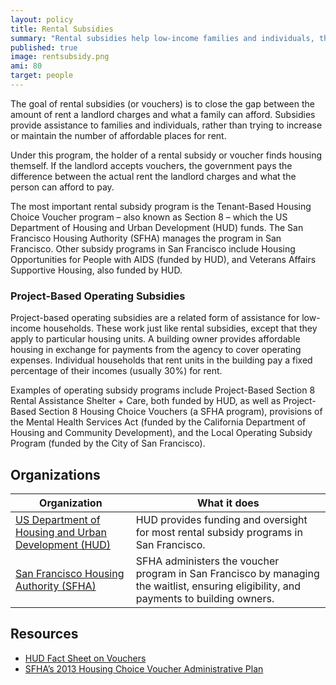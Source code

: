 ```yaml
---
layout: policy
title: Rental Subsidies
summary: "Rental subsidies help low-income families and individuals, the elderly, and the disabled afford housing in the private market. The government that funds the subsidy pays the difference between what the household can afford and what the landlord charges for rent."
published: true
image: rentsubsidy.png
ami: 80
target: people
---
```


The goal of rental subsidies (or vouchers) is to close the gap between the amount of rent a landlord charges and what a family can afford. Subsidies provide assistance to families and individuals, rather than trying to increase or maintain the number of affordable places for rent.

Under this program, the holder of a rental subsidy or voucher finds housing themself. If the landlord accepts vouchers, the government pays the difference between the actual rent the landlord charges and what the person can afford to pay.

The most important rental subsidy program is the Tenant-Based Housing Choice Voucher program – also known as Section 8 – which the US Department of Housing and Urban Development (HUD) funds. The San Francisco Housing Authority (SFHA) manages the program in San Francisco. Other subsidy programs in San Francisco include Housing Opportunities for People with AIDS (funded by HUD), and Veterans Affairs Supportive Housing, also funded by HUD.

### Project-Based Operating Subsidies
Project-based operating subsidies are a related form of assistance for low-income households. These work just like rental subsidies, except that they apply to particular housing units. A building owner provides affordable housing in exchange for payments from the agency to cover operating expenses. Individual households that rent units in the building pay a fixed percentage of their incomes (usually 30%) for rent.

Examples of operating subsidy programs include Project-Based Section 8 Rental Assistance Shelter + Care, both funded by HUD, as well as Project-Based Section 8 Housing Choice Vouchers (a SFHA program), provisions of the Mental Health Services Act (funded by the California Department of Housing and Community Development), and the Local Operating Subsidy Program (funded by the City of San Francisco).

## Organizations
Organization | What it does
-------------|--------------
[US Department of Housing and Urban Development (HUD)](http://www.hud.gov) | HUD provides funding and oversight for most rental subsidy programs in San Francisco.
[San Francisco Housing Authority (SFHA)](http://www.sfha.org/) | SFHA administers the voucher program in San Francisco by managing the waitlist, ensuring eligibility, and payments to building owners.

## Resources
- [HUD Fact Sheet on Vouchers](http://portal.hud.gov/hudportal/HUD?src=/topics/housing_choice_voucher_program_section_8)
- [SFHA’s 2013 Housing Choice Voucher Administrative Plan](http://www.sfha.org/2013-Housing-Choice-Voucher-Administrative-Plan.html)